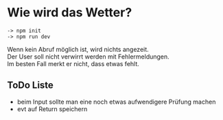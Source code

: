 # Wie wird das Wetter?

```
-> npm init
-> npm run dev
```

Wenn kein Abruf möglich ist, wird nichts angezeit.  
Der User soll nicht verwirrt werden mit Fehlermeldungen.  
Im besten Fall merkt er nicht, dass etwas fehlt.  

## ToDo Liste

- beim Input sollte man eine noch etwas aufwendigere Prüfung machen
- evt auf Return speichern
